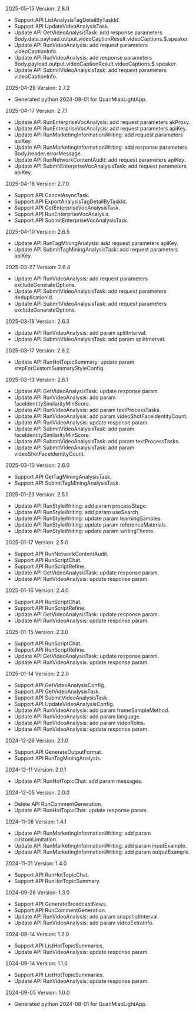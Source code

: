 2025-05-15 Version: 2.8.0
- Support API ListAnalysisTagDetailByTaskId.
- Support API UpdateVideoAnalysisTask.
- Update API GetVideoAnalysisTask: add response parameters Body.data.payload.output.videoCaptionResult.videoCaptions.$.speaker.
- Update API RunVideoAnalysis: add request parameters videoCaptionInfo.
- Update API RunVideoAnalysis: add response parameters Body.payload.output.videoCaptionResult.videoCaptions.$.speaker.
- Update API SubmitVideoAnalysisTask: add request parameters videoCaptionInfo.


2025-04-29 Version: 2.7.2
- Generated python 2024-08-01 for QuanMiaoLightApp.

2025-04-17 Version: 2.7.1
- Update API RunEnterpriseVocAnalysis: add request parameters akProxy.
- Update API RunEnterpriseVocAnalysis: add request parameters apiKey.
- Update API RunMarketingInformationWriting: add request parameters apiKey.
- Update API RunMarketingInformationWriting: add response parameters Body.header.errorMessage.
- Update API RunNetworkContentAudit: add request parameters apiKey.
- Update API SubmitEnterpriseVocAnalysisTask: add request parameters apiKey.


2025-04-16 Version: 2.7.0
- Support API CancelAsyncTask.
- Support API ExportAnalysisTagDetailByTaskId.
- Support API GetEnterpriseVocAnalysisTask.
- Support API RunEnterpriseVocAnalysis.
- Support API SubmitEnterpriseVocAnalysisTask.


2025-04-10 Version: 2.6.5
- Update API RunTagMiningAnalysis: add request parameters apiKey.
- Update API SubmitTagMiningAnalysisTask: add request parameters apiKey.


2025-03-27 Version: 2.6.4
- Update API RunVideoAnalysis: add request parameters excludeGenerateOptions.
- Update API SubmitVideoAnalysisTask: add request parameters deduplicationId.
- Update API SubmitVideoAnalysisTask: add request parameters excludeGenerateOptions.


2025-03-18 Version: 2.6.3
- Update API RunVideoAnalysis: add param splitInterval.
- Update API SubmitVideoAnalysisTask: add param splitInterval.


2025-03-17 Version: 2.6.2
- Update API RunHotTopicSummary: update param stepForCustomSummaryStyleConfig.


2025-03-13 Version: 2.6.1
- Update API GetVideoAnalysisTask: update response param.
- Update API RunVideoAnalysis: add param faceIdentitySimilarityMinScore.
- Update API RunVideoAnalysis: add param textProcessTasks.
- Update API RunVideoAnalysis: add param videoShotFaceIdentityCount.
- Update API RunVideoAnalysis: update response param.
- Update API SubmitVideoAnalysisTask: add param faceIdentitySimilarityMinScore.
- Update API SubmitVideoAnalysisTask: add param textProcessTasks.
- Update API SubmitVideoAnalysisTask: add param videoShotFaceIdentityCount.


2025-03-10 Version: 2.6.0
- Support API GetTagMiningAnalysisTask.
- Support API SubmitTagMiningAnalysisTask.


2025-01-23 Version: 2.5.1
- Update API RunStyleWriting: add param processStage.
- Update API RunStyleWriting: add param useSearch.
- Update API RunStyleWriting: update param learningSamples.
- Update API RunStyleWriting: update param referenceMaterials.
- Update API RunStyleWriting: update param writingTheme.


2025-01-17 Version: 2.5.0
- Support API RunNetworkContentAudit.
- Support API RunScriptChat.
- Support API RunScriptRefine.
- Update API GetVideoAnalysisTask: update response param.
- Update API RunVideoAnalysis: update response param.


2025-01-16 Version: 2.4.0
- Support API RunScriptChat.
- Support API RunScriptRefine.
- Update API GetVideoAnalysisTask: update response param.
- Update API RunVideoAnalysis: update response param.


2025-01-15 Version: 2.3.0
- Support API RunScriptChat.
- Support API RunScriptRefine.
- Update API GetVideoAnalysisTask: update response param.
- Update API RunVideoAnalysis: update response param.


2025-01-14 Version: 2.2.0
- Support API GetVideoAnalysisConfig.
- Support API GetVideoAnalysisTask.
- Support API SubmitVideoAnalysisTask.
- Support API UpdateVideoAnalysisConfig.
- Update API RunVideoAnalysis: add param frameSampleMethod.
- Update API RunVideoAnalysis: add param language.
- Update API RunVideoAnalysis: add param videoRoles.
- Update API RunVideoAnalysis: update response param.


2024-12-26 Version: 2.1.0
- Support API GenerateOutputFormat.
- Support API RunTagMiningAnalysis.


2024-12-11 Version: 2.0.1
- Update API RunHotTopicChat: add param messages.


2024-12-05 Version: 2.0.0
- Delete API RunCommentGeneration.
- Update API RunHotTopicChat: update response param.


2024-11-06 Version: 1.4.1
- Update API RunMarketingInformationWriting: add param customLimitation.
- Update API RunMarketingInformationWriting: add param inputExample.
- Update API RunMarketingInformationWriting: add param outputExample.


2024-11-01 Version: 1.4.0
- Support API RunHotTopicChat.
- Support API RunHotTopicSummary.


2024-09-26 Version: 1.3.0
- Support API GenerateBroadcastNews.
- Support API RunCommentGeneration.
- Update API RunVideoAnalysis: add param snapshotInterval.
- Update API RunVideoAnalysis: add param videoExtraInfo.


2024-09-14 Version: 1.2.0
- Support API ListHotTopicSummaries.
- Update API RunVideoAnalysis: update response param.


2024-09-14 Version: 1.1.0
- Support API ListHotTopicSummaries.
- Update API RunVideoAnalysis: update response param.


2024-09-05 Version: 1.0.0
- Generated python 2024-08-01 for QuanMiaoLightApp.


